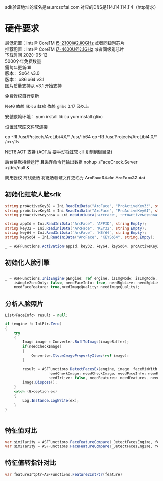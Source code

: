 ﻿sdk验证地址的域名是as.arcsoftai.com 对应的DNS是114.114.114.114（http请求）

# 硬件要求
最低配置：Intel® CoreTM i5-2300@2.80GHz 或者同级别芯片<br/>
推荐配置：Intel® CoreTM i7-4600U@2.1GHz 或者同级别芯片<br/>
下载时间 2020-05-12<br/>
5000个年免费数量<br/>
需每年更新dll<br/>
版本： So64  v3.0<br/>
版本： x86 x64 v3.1<br/>
图片质量支持从 v3.1 开始支持

免费授权自行更新 

Net6 依赖 libicu
虹软 依赖 glibc 2.17 及以上

安装依赖环境：
yum install libicu
yum install glibc 

设置虹软库文件软连接

cp -Rf /usr/Projects/ArcLib/4.0/* /usr/lib64
cp -Rf /usr/Projects/ArcLib/4.0/* /usr/lib

NET8 AOT 支持 (AOT后 要手动将虹软 dll 复制到根目录)

后台静默持续运行 且丢弃命令行输出数据
 nohup ./FaceCheck.Server >/dev/null &

商用授权 离线激活 将激活验证文件更名为 ArcFace64.dat ArcFace32.dat 

## 初始化虹软人脸sdk
````csharp
string proActiveKey32 = Ini.ReadIniData("ArcFace", "ProActiveKey32", string.Empty);
string proActiveKey64 = Ini.ReadIniData("ArcFace", "ProActiveKey64", string.Empty);
string proActiveKeySo64 = Ini.ReadIniData("ArcFace", "ProActiveKeySo64", string.Empty);

string appId = Ini.ReadIniData("ArcFace", "APPID", string.Empty);
string key32 = Ini.ReadIniData("ArcFace", "KEY32", string.Empty);
string key64 = Ini.ReadIniData("ArcFace", "KEY64", string.Empty);
string keySo64 = Ini.ReadIniData("ArcFace", "KEYSo64", string.Empty);

_ = ASFFunctions.Activation(appId, key32, key64, keySo64, proActiveKey32, proActiveKey64, proActiveKeySo64);
````
## 初始化人脸引擎
````csharp

_ = ASFFunctions.InitEngine(pEngine: ref engine, isImgMode: isImgMode, faceMaxNum: maxFaceNum,
    isAngleZeroOnly: false, needFaceInfo: true, needRgbLive: needRgbLive, needIrLive: false,
    needFaceFeature: true,needImageQuality: needImageQuality);
````
## 分析人脸照片
````csharp
List<FaceInfo> result = null;

if (engine != IntPtr.Zero)
{
    try
    {
        Image image = Converter.BuffToImage(imageBuffer);
        if(needCheckImage)
        {
            Converter.CleanImagePropertyItems(ref image);
        }

        result = ASFFunctions.DetectFacesEx(engine, image, faceMinWith: minWidth,
                    needCheckImage: needCheckImage, needFaceInfo: needFaceInfo, needRgbLive: needRgbLive,
                    needIrLive: false, needFeatures: needFeatures, needImageQuality: needImageQuality);
        image.Dispose();
    }
    catch (Exception ex)
    {
        Log.Instance.LogWrite(ex);
    }
}
            
````
## 特征值对比
````csharp
var similarity = ASFFunctions.FaceFeatureCompare(_DetectFacesEngine, feature1, feature2, ASFFunctions.IsPro && isIdcardCompare);
var similarity = ASFFunctions.FaceFeatureCompare(_DetectFacesEngine, featureIntptr1, featureIntptr2, ASFFunctions.IsPro && isIdcardCompare);
````
## 特征值转指针对比
````csharp 
var featureIntptr=ASFFunctions.Feature2IntPtr(feature)
````
